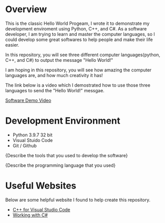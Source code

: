 # Overview

This is the classic Hello World Progeam, I wrote it to demonstrate my development enviroment using Python, C++, and C#. 
As a software developer, I am trying to learn and master the computer languages, so I could develop some great softwares to help people and make their life easier.

In this repository, you will see three different computer languages(python, C++, and C#) to output the message "Hello World!"

I am hoping in this repository, you will see how amazing the computer languages are, and how much creativity it has! 

The link below is a video which I demostrated how to use those three languages to send the "Hello World!" messgae. 

[Software Demo Video](http://youtube.link.goes.here)

# Development Environment

* Python 3.9.7 32 bit 
* Visual Stuido Code 
* Git / Github 

{Describe the tools that you used to develop the software}

{Describe the programming language that you used}

# Useful Websites

Below are some helpful website I found to help create this repository. 
* [C++ for Visual Studio Code](https://code.visualstudio.com/docs/languages/cpp)
* [Working with C#](https://code.visualstudio.com/docs/languages/csharp)
